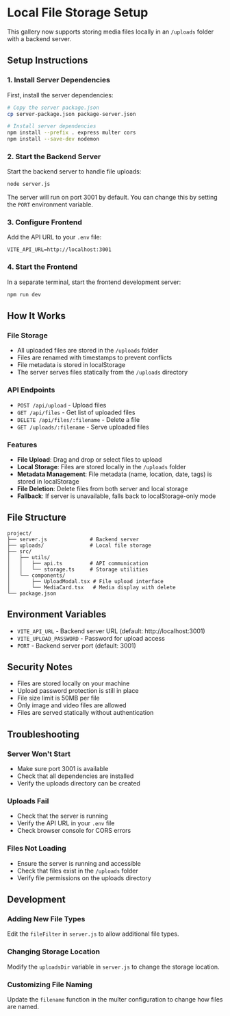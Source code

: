 # Local File Storage Setup

This gallery now supports storing media files locally in an `/uploads` folder with a backend server.

## Setup Instructions

### 1. Install Server Dependencies

First, install the server dependencies:

```bash
# Copy the server package.json
cp server-package.json package-server.json

# Install server dependencies
npm install --prefix . express multer cors
npm install --save-dev nodemon
```

### 2. Start the Backend Server

Start the backend server to handle file uploads:

```bash
node server.js
```

The server will run on port 3001 by default. You can change this by setting the `PORT` environment variable.

### 3. Configure Frontend

Add the API URL to your `.env` file:

```
VITE_API_URL=http://localhost:3001
```

### 4. Start the Frontend

In a separate terminal, start the frontend development server:

```bash
npm run dev
```

## How It Works

### File Storage
- All uploaded files are stored in the `/uploads` folder
- Files are renamed with timestamps to prevent conflicts
- File metadata is stored in localStorage
- The server serves files statically from the `/uploads` directory

### API Endpoints
- `POST /api/upload` - Upload files
- `GET /api/files` - Get list of uploaded files
- `DELETE /api/files/:filename` - Delete a file
- `GET /uploads/:filename` - Serve uploaded files

### Features
- **File Upload**: Drag and drop or select files to upload
- **Local Storage**: Files are stored locally in the `/uploads` folder
- **Metadata Management**: File metadata (name, location, date, tags) is stored in localStorage
- **File Deletion**: Delete files from both server and local storage
- **Fallback**: If server is unavailable, falls back to localStorage-only mode

## File Structure

```
project/
├── server.js              # Backend server
├── uploads/               # Local file storage
├── src/
│   ├── utils/
│   │   ├── api.ts         # API communication
│   │   └── storage.ts     # Storage utilities
│   └── components/
│       ├── UploadModal.tsx # File upload interface
│       └── MediaCard.tsx   # Media display with delete
└── package.json
```

## Environment Variables

- `VITE_API_URL` - Backend server URL (default: http://localhost:3001)
- `VITE_UPLOAD_PASSWORD` - Password for upload access
- `PORT` - Backend server port (default: 3001)

## Security Notes

- Files are stored locally on your machine
- Upload password protection is still in place
- File size limit is 50MB per file
- Only image and video files are allowed
- Files are served statically without authentication

## Troubleshooting

### Server Won't Start
- Make sure port 3001 is available
- Check that all dependencies are installed
- Verify the uploads directory can be created

### Uploads Fail
- Check that the server is running
- Verify the API URL in your `.env` file
- Check browser console for CORS errors

### Files Not Loading
- Ensure the server is running and accessible
- Check that files exist in the `/uploads` folder
- Verify file permissions on the uploads directory

## Development

### Adding New File Types
Edit the `fileFilter` in `server.js` to allow additional file types.

### Changing Storage Location
Modify the `uploadsDir` variable in `server.js` to change the storage location.

### Customizing File Naming
Update the `filename` function in the multer configuration to change how files are named. 